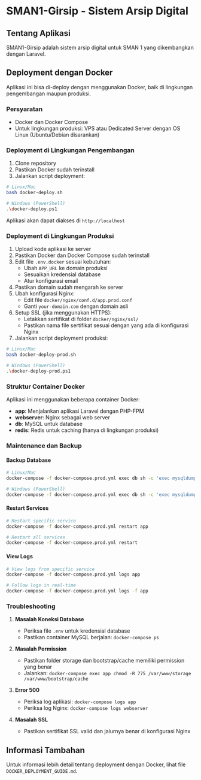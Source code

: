 # SMAN1-Girsip - Sistem Arsip Digital

## Tentang Aplikasi

SMAN1-Girsip adalah sistem arsip digital untuk SMAN 1 yang dikembangkan dengan Laravel.

## Deployment dengan Docker

Aplikasi ini bisa di-deploy dengan menggunakan Docker, baik di lingkungan pengembangan maupun produksi.

### Persyaratan

- Docker dan Docker Compose
- Untuk lingkungan produksi: VPS atau Dedicated Server dengan OS Linux (Ubuntu/Debian disarankan)

### Deployment di Lingkungan Pengembangan

1. Clone repository
2. Pastikan Docker sudah terinstall
3. Jalankan script deployment:

```bash
# Linux/Mac
bash docker-deploy.sh

# Windows (PowerShell)
.\docker-deploy.ps1
```

Aplikasi akan dapat diakses di `http://localhost`

### Deployment di Lingkungan Produksi

1. Upload kode aplikasi ke server
2. Pastikan Docker dan Docker Compose sudah terinstall
3. Edit file `.env.docker` sesuai kebutuhan:
   - Ubah `APP_URL` ke domain produksi
   - Sesuaikan kredensial database
   - Atur konfigurasi email
4. Pastikan domain sudah mengarah ke server
5. Ubah konfigurasi Nginx:
   - Edit file `docker/nginx/conf.d/app.prod.conf`
   - Ganti `your-domain.com` dengan domain asli
6. Setup SSL (jika menggunakan HTTPS):
   - Letakkan sertifikat di folder `docker/nginx/ssl/`
   - Pastikan nama file sertifikat sesuai dengan yang ada di konfigurasi Nginx
7. Jalankan script deployment produksi:

```bash
# Linux/Mac
bash docker-deploy-prod.sh

# Windows (PowerShell)
.\docker-deploy-prod.ps1
```

### Struktur Container Docker

Aplikasi ini menggunakan beberapa container Docker:

- **app**: Menjalankan aplikasi Laravel dengan PHP-FPM
- **webserver**: Nginx sebagai web server
- **db**: MySQL untuk database
- **redis**: Redis untuk caching (hanya di lingkungan produksi)

### Maintenance dan Backup

#### Backup Database

```bash
# Linux/Mac
docker-compose -f docker-compose.prod.yml exec db sh -c 'exec mysqldump -u root -p"$MYSQL_ROOT_PASSWORD" $MYSQL_DATABASE > /docker-entrypoint-initdb.d/backup-$(date +%Y%m%d).sql'

# Windows (PowerShell)
docker-compose -f docker-compose.prod.yml exec db sh -c 'exec mysqldump -u root -p"$MYSQL_ROOT_PASSWORD" $MYSQL_DATABASE > /docker-entrypoint-initdb.d/backup-$(Get-Date -Format 'yyyyMMdd').sql'
```

#### Restart Services

```bash
# Restart specific service
docker-compose -f docker-compose.prod.yml restart app

# Restart all services
docker-compose -f docker-compose.prod.yml restart
```

#### View Logs

```bash
# View logs from specific service
docker-compose -f docker-compose.prod.yml logs app

# Follow logs in real-time
docker-compose -f docker-compose.prod.yml logs -f app
```

### Troubleshooting

1. **Masalah Koneksi Database**
   - Periksa file `.env` untuk kredensial database
   - Pastikan container MySQL berjalan: `docker-compose ps`

2. **Masalah Permission**
   - Pastikan folder storage dan bootstrap/cache memiliki permission yang benar
   - Jalankan: `docker-compose exec app chmod -R 775 /var/www/storage /var/www/bootstrap/cache`

3. **Error 500**
   - Periksa log aplikasi: `docker-compose logs app`
   - Periksa log Nginx: `docker-compose logs webserver`

4. **Masalah SSL**
   - Pastikan sertifikat SSL valid dan jalurnya benar di konfigurasi Nginx

## Informasi Tambahan

Untuk informasi lebih detail tentang deployment dengan Docker, lihat file `DOCKER_DEPLOYMENT_GUIDE.md`.
